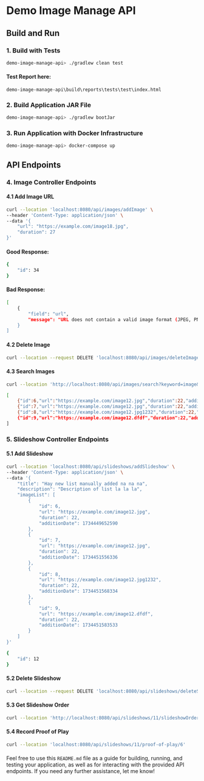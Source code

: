 # Demo Image Manage API

## Build and Run

### 1. Build with Tests
```sh
demo-image-manage-api> ./gradlew clean test
```
#### Test Report here:
```she
demo-image-manage-api\build\reports\tests\test\index.html
```

### 2. Build Application JAR File
```sh
demo-image-manage-api> ./gradlew bootJar
```
### 3. Run Application with Docker Infrastructure
```sh
demo-image-manage-api> docker-compose up
```
## API Endpoints
### 4. Image Controller Endpoints
####   4.1 Add Image URL
```sh
curl --location 'localhost:8080/api/images/addImage' \
--header 'Content-Type: application/json' \
--data '{
    "url": "https://example.com/image18.jpg",
    "duration": 27
}'
```
#### Good Response:
```sh
{
    "id": 34
}
```
#### Bad Response:
```sh
[
    {
        "field": "url",
        "message": "URL does not contain a valid image format (JPEG, PNG, WEBP, etc.)"
    }
]
```
####   4.2 Delete Image
```sh
curl --location --request DELETE 'localhost:8080/api/images/deleteImage/19'
```

####   4.3 Search Images
```sh
curl --location 'http://localhost:8080/api/images/search?keyword=image&duration=22'
```

```sh
[
    {"id":6,"url":"https://example.com/image12.jpg","duration":22,"additionDate":"2024-12-17 17:34:12.590"},
    {"id":7,"url":"https://example.com/image12.jpg","duration":22,"additionDate":"2024-12-17 18:05:56.336"},
    {"id":8,"url":"https://example.com/image12.jpg1232","duration":22,"additionDate":"2024-12-17 18:06:08.334"},
    {"id":9,"url":"https://example.com/image12.dfdf","duration":22,"additionDate":"2024-12-17 18:06:23.533"}
]
```

### 5. Slideshow Controller Endpoints
####   5.1 Add Slideshow
```sh
curl --location 'localhost:8080/api/slideshows/addSlideshow' \
--header 'Content-Type: application/json' \
--data '{
    "title": "Hay new list manually added na na na",
    "description": "Description of list la la la",
    "imageList": [
        {
            "id": 6,
            "url": "https://example.com/image12.jpg",
            "duration": 22,
            "additionDate": 1734449652590
        },
        {
            "id": 7,
            "url": "https://example.com/image12.jpg",
            "duration": 22,
            "additionDate": 1734451556336
        },
        {
            "id": 8,
            "url": "https://example.com/image12.jpg1232",
            "duration": 22,
            "additionDate": 1734451568334
        },
        {
            "id": 9,
            "url": "https://example.com/image12.dfdf",
            "duration": 22,
            "additionDate": 1734451583533
        }
    ]
}'
```
```sh
{
    "id": 12
}
```
####   5.2 Delete Slideshow
```sh
curl --location --request DELETE 'localhost:8080/api/slideshows/deleteSlideshow/12'
```
####   5.3 Get Slideshow Order
```sh
curl --location 'http://localhost:8080/api/slideshows/11/slideshowOrder'
```
####   5.4 Record Proof of Play
```sh
curl --location 'localhost:8080/api/slideshows/11/proof-of-play/6'
```

#### 
Feel free to use this `README.md` file as a guide for building, running, and testing your application, as well as for interacting with the provided API endpoints. If you need any further assistance, let me know!
